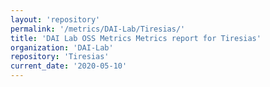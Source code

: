 ```yaml
---
layout: 'repository'
permalink: '/metrics/DAI-Lab/Tiresias/'
title: 'DAI Lab OSS Metrics Metrics report for Tiresias'
organization: 'DAI-Lab'
repository: 'Tiresias'
current_date: '2020-05-10'
---
```

